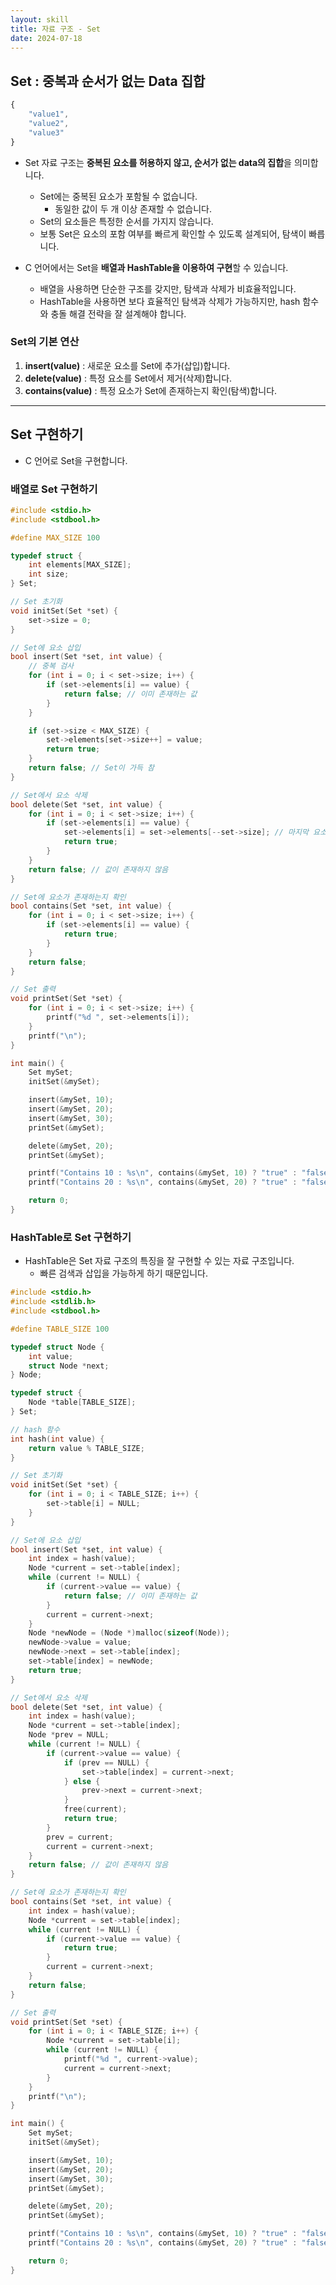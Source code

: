 ```yaml
---
layout: skill
title: 자료 구조 - Set
date: 2024-07-18
---
```





## Set : 중복과 순서가 없는 Data 집합

```js
{
    "value1",
    "value2",
    "value3"
}
```

- Set 자료 구조는 **중복된 요소를 허용하지 않고, 순서가 없는 data의 집합**을 의미합니다.
    - Set에는 중복된 요소가 포함될 수 없습니다.
        - 동일한 값이 두 개 이상 존재할 수 없습니다.
    - Set의 요소들은 특정한 순서를 가지지 않습니다.
    - 보통 Set은 요소의 포함 여부를 빠르게 확인할 수 있도록 설계되어, 탐색이 빠릅니다.

- C 언어에서는 Set을 **배열과 HashTable을 이용하여 구현**할 수 있습니다.
    - 배열을 사용하면 단순한 구조를 갖지만, 탐색과 삭제가 비효율적입니다.
    - HashTable을 사용하면 보다 효율적인 탐색과 삭제가 가능하지만, hash 함수와 충돌 해결 전략을 잘 설계해야 합니다.


### Set의 기본 연산

1. **insert(value)** : 새로운 요소를 Set에 추가(삽입)합니다.
2. **delete(value)** : 특정 요소를 Set에서 제거(삭제)합니다.
3. **contains(value)** : 특정 요소가 Set에 존재하는지 확인(탐색)합니다.




---




## Set 구현하기

- C 언어로 Set을 구현합니다.


### 배열로 Set 구현하기

```c
#include <stdio.h>
#include <stdbool.h>

#define MAX_SIZE 100

typedef struct {
    int elements[MAX_SIZE];
    int size;
} Set;

// Set 초기화
void initSet(Set *set) {
    set->size = 0;
}

// Set에 요소 삽입
bool insert(Set *set, int value) {
    // 중복 검사
    for (int i = 0; i < set->size; i++) {
        if (set->elements[i] == value) {
            return false; // 이미 존재하는 값
        }
    }

    if (set->size < MAX_SIZE) {
        set->elements[set->size++] = value;
        return true;
    }
    return false; // Set이 가득 참
}

// Set에서 요소 삭제
bool delete(Set *set, int value) {
    for (int i = 0; i < set->size; i++) {
        if (set->elements[i] == value) {
            set->elements[i] = set->elements[--set->size]; // 마지막 요소로 대체
            return true;
        }
    }
    return false; // 값이 존재하지 않음
}

// Set에 요소가 존재하는지 확인
bool contains(Set *set, int value) {
    for (int i = 0; i < set->size; i++) {
        if (set->elements[i] == value) {
            return true;
        }
    }
    return false;
}

// Set 출력
void printSet(Set *set) {
    for (int i = 0; i < set->size; i++) {
        printf("%d ", set->elements[i]);
    }
    printf("\n");
}

int main() {
    Set mySet;
    initSet(&mySet);

    insert(&mySet, 10);
    insert(&mySet, 20);
    insert(&mySet, 30);
    printSet(&mySet);

    delete(&mySet, 20);
    printSet(&mySet);

    printf("Contains 10 : %s\n", contains(&mySet, 10) ? "true" : "false");
    printf("Contains 20 : %s\n", contains(&mySet, 20) ? "true" : "false");

    return 0;
}
```


### HashTable로 Set 구현하기

- HashTable은 Set 자료 구조의 특징을 잘 구현할 수 있는 자료 구조입니다.
    - 빠른 검색과 삽입을 가능하게 하기 때문입니다.

```c
#include <stdio.h>
#include <stdlib.h>
#include <stdbool.h>

#define TABLE_SIZE 100

typedef struct Node {
    int value;
    struct Node *next;
} Node;

typedef struct {
    Node *table[TABLE_SIZE];
} Set;

// hash 함수
int hash(int value) {
    return value % TABLE_SIZE;
}

// Set 초기화
void initSet(Set *set) {
    for (int i = 0; i < TABLE_SIZE; i++) {
        set->table[i] = NULL;
    }
}

// Set에 요소 삽입
bool insert(Set *set, int value) {
    int index = hash(value);
    Node *current = set->table[index];
    while (current != NULL) {
        if (current->value == value) {
            return false; // 이미 존재하는 값
        }
        current = current->next;
    }
    Node *newNode = (Node *)malloc(sizeof(Node));
    newNode->value = value;
    newNode->next = set->table[index];
    set->table[index] = newNode;
    return true;
}

// Set에서 요소 삭제
bool delete(Set *set, int value) {
    int index = hash(value);
    Node *current = set->table[index];
    Node *prev = NULL;
    while (current != NULL) {
        if (current->value == value) {
            if (prev == NULL) {
                set->table[index] = current->next;
            } else {
                prev->next = current->next;
            }
            free(current);
            return true;
        }
        prev = current;
        current = current->next;
    }
    return false; // 값이 존재하지 않음
}

// Set에 요소가 존재하는지 확인
bool contains(Set *set, int value) {
    int index = hash(value);
    Node *current = set->table[index];
    while (current != NULL) {
        if (current->value == value) {
            return true;
        }
        current = current->next;
    }
    return false;
}

// Set 출력
void printSet(Set *set) {
    for (int i = 0; i < TABLE_SIZE; i++) {
        Node *current = set->table[i];
        while (current != NULL) {
            printf("%d ", current->value);
            current = current->next;
        }
    }
    printf("\n");
}

int main() {
    Set mySet;
    initSet(&mySet);

    insert(&mySet, 10);
    insert(&mySet, 20);
    insert(&mySet, 30);
    printSet(&mySet);

    delete(&mySet, 20);
    printSet(&mySet);

    printf("Contains 10 : %s\n", contains(&mySet, 10) ? "true" : "false");
    printf("Contains 20 : %s\n", contains(&mySet, 20) ? "true" : "false");

    return 0;
}
```
